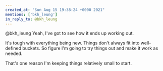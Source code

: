 ```yaml
---
created_at: "Sun Aug 15 19:38:24 +0000 2021"
mentions: ['bkh_leung']
in_reply_to: @bkh_leung
---
```


@bkh_leung Yeah, I've got to see how it ends up working out. 

It's tough with everything being new. Things don't always fit into well-defined buckets. So figure I'm going to try things out and make it work as needed. 

That's one reason I'm keeping things relatively small to start.